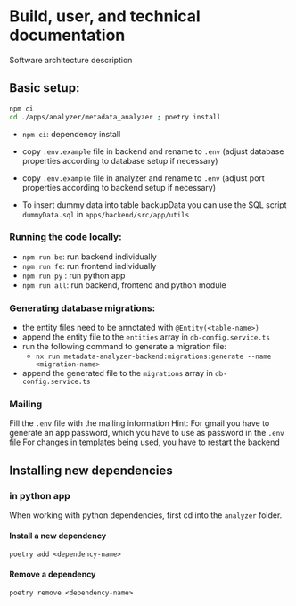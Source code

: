 # Build, user, and technical documentation

Software architecture description

## Basic setup:

```bash
npm ci
cd ./apps/analyzer/metadata_analyzer ; poetry install
```

- `npm ci`: dependency install

- copy `.env.example` file in backend and rename to `.env` (adjust database properties according to database setup if
  necessary)
- copy `.env.example` file in analyzer and rename to `.env` (adjust port properties according to backend setup if
  necessary)
- To insert dummy data into table backupData you can use the SQL script `dummyData.sql` in `apps/backend/src/app/utils`

### Running the code locally:

- `npm run be`: run backend individually
- `npm run fe`: run frontend individually
- `npm run py` : run python app
- `npm run all`: run backend, frontend and python module

### Generating database migrations:

- the entity files need to be annotated with `@Entity(<table-name>)`
- append the entity file to the `entities` array in `db-config.service.ts`
- run the following command to generate a migration file:
    - `nx run metadata-analyzer-backend:migrations:generate --name <migration-name>`
- append the generated file to the `migrations` array in `db-config.service.ts`

### Mailing

Fill the `.env` file with the mailing information
Hint: For gmail you have to generate an app password, which you have to use as password in the `.env` file
For changes in templates being used, you have to restart the backend

## Installing new dependencies

### in python app

When working with python dependencies, first cd into the `analyzer` folder.

#### Install a new dependency

`poetry add <dependency-name>`

#### Remove a dependency

`poetry remove <dependency-name>`